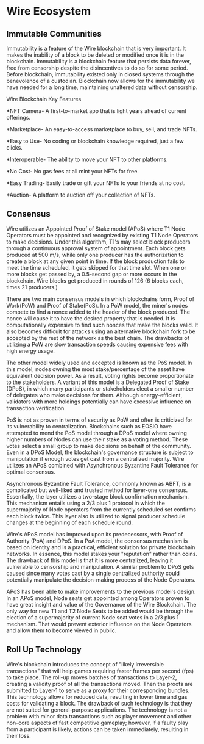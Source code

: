 # Wire Ecosystem 

## Immutable Communities
 
Immutability is a feature of the Wire blockchain that is very important. It makes the inability of a block to be deleted or modified once it is in the blockchain. Immutability is a blockchain feature that persists data forever, free from censorship despite the disincentives to do so for some period. Before blockchain, immutability existed only in closed systems through the benevolence of a custodian. Blockchain now allows for the immutability we have needed for a long time, maintaining unaltered data without censorship.

Wire Blockchain Key Features 


*NFT Camera- A first-to-market app that is light years ahead of current offerings.

*Marketplace- An easy-to-access marketplace to buy, sell, and trade NFTs.

*Easy to Use- No coding or blockchain knowledge required, just a few clicks.

*Interoperable- The ability to move your NFT to other platforms.

*No Cost- No gas fees at all mint your NFTs for free.

*Easy Trading- Easily trade or gift your NFTs to your friends at no cost.

*Auction- A platform to auction off your collection of NFTs.

## Consensus

Wire utilizes an Appointed Proof of Stake model (APoS) where T1 Node Operators must be appointed and recognized by existing T1 Node Operators to make decisions. Under this algorithm, T1's may select block producers through a continuous approval system of appointment. Each block gets produced at 500 m/s, while only one producer has the authorization to create a block at any given point in time. If the block production fails to meet the time scheduled, it gets skipped for that time slot. When one or more blocks get passed by, a 0.5-second gap or more occurs in the blockchain. Wire blocks get produced in rounds of 126 (6 blocks each, times 21 producers.)
 
There are two main consensus models in which blockchains form, Proof of Work(PoW) and Proof of Stake(PoS). In a PoW model, the miner's nodes compete to find a nonce added to the header of the block produced. The nonce will cause it to have the desired property that is needed. It is computationally expensive to find such nonces that make the blocks valid. It also becomes difficult for attacks using an alternative blockchain fork to be accepted by the rest of the network as the best chain. The drawbacks of utilizing a PoW are slow transaction speeds causing expensive fees with high energy usage.

The other model widely used and accepted is known as the PoS model. In this model, nodes owning the most stake/percentage of the asset have equivalent decision power. As a result, voting rights become proportionate to the stakeholders. A variant of this model is a Delegated Proof of Stake (DPoS), in which many participants or stakeholders elect a smaller number of delegates who make decisions for them. Although energy-efficient, validators with more holdings potentially can have excessive influence on transaction verification.

PoS is not as proven in terms of security as PoW and often is criticized for its vulnerability to centralization. Blockchains such as EOSIO have attempted to mend the PoS model through a DPoS model where owning higher numbers of Nodes can use their stake as a voting method. These votes select a small group to make decisions on behalf of the community. Even in a DPoS Model, the blockchain's governance structure is subject to manipulation if enough votes get cast from a centralized majority. Wire utilizes an APoS combined with Asynchronous Byzantine Fault Tolerance for optimal consensus.

Asynchronous Byzantine Fault Tolerance, commonly known as ABFT, is a complicated but well-liked and trusted method for layer-one consensus. Essentially, the layer utilizes a two-stage block confirmation mechanism. This mechanism entails using a 2/3 plus 1 protocol in which the supermajority of Node operators from the currently scheduled set confirms each block twice. This layer also is utilized to signal producer schedule changes at the beginning of each schedule round. 

Wire's APoS model has improved upon its predecessors, with Proof of Authority (PoA) and DPoS. In a PoA model, the consensus mechanism is based on identity and is a practical, efficient solution for private blockchain networks. In essence, this model stakes your "reputation" rather than coins. The drawback of this model is that it is more centralized, leaving it vulnerable to censorship and manipulation. A similar problem to DPoS gets caused since many votes cast by a single centralized authority could potentially manipulate the decision-making process of the Node Operators.

APoS has been able to make improvements to the previous model's design. In an APoS model, Node seats get appointed among Operators proven to have great insight and value of the Governance of the Wire Blockchain. The only way for new T1 and T2 Node Seats to be added would be through the election of a supermajority of current Node seat votes in a 2/3 plus 1 mechanism. That would prevent exterior influence on the Node Operators and allow them to become viewed in public.

## Roll Up Technology

Wire's blockchain introduces the concept of "likely irreversible transactions" that will help games requiring faster frames per second (fps) to take place. The roll-up moves batches of transactions to Layer-2, creating a validity proof of all the transactions moved. Then the proofs are submitted to Layer-1 to serve as a proxy for their corresponding bundles. This technology allows for reduced data, resulting in lower time and gas costs for validating a block. The drawback of such technology is that they are not suited for general-purpose applications. The technology is not a problem with minor data transactions such as player movement and other non-core aspects of fast competitive gameplay; however, if a faulty play from a participant is likely, actions can be taken immediately, resulting in their loss.
